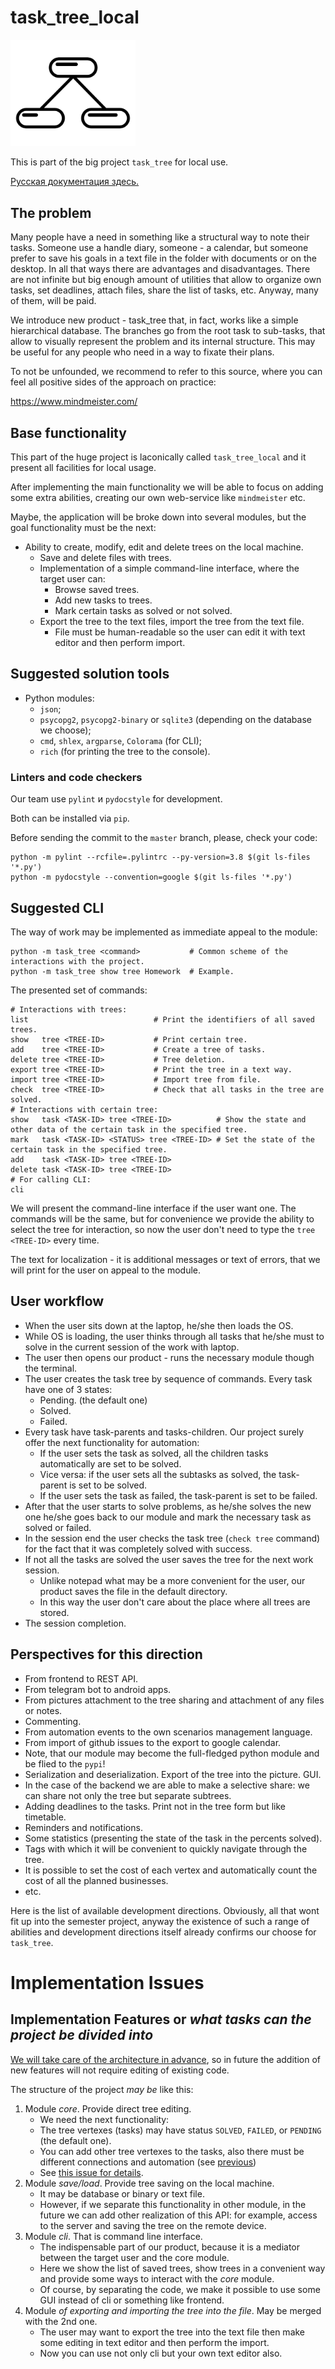 # task_tree_local

<img src="logo_task_tree.svg" alt="Logo of the project" width="200"/>

This is part of the big project `task_tree` for local use.

[Русская документация здесь.](README-ru.md)

## The problem

Many people have a need in something like a structural way to note their tasks.
Someone use a handle diary, someone - a calendar, but someone prefer to save his goals in a text file in the folder with documents or on the desktop.
In all that ways there are advantages and disadvantages. There are not infinite but big enough amount of utilities that allow to organize own tasks, set deadlines, attach files, share the list of tasks, etc. Anyway, many of them, will be paid.

We introduce new product - task_tree that, in fact, works like a simple hierarchical database. The branches go from the root task to sub-tasks, that allow to visually represent the problem and its internal structure. This may be useful for any people who need in a way to 
fixate their plans.

To not be unfounded, we recommend to refer to this source, where you can feel all positive sides of the approach on practice:

https://www.mindmeister.com/

## Base functionality

This part of the huge project is laconically called `task_tree_local` and it present all facilities for local usage.

After implementing the main functionality we will be able to focus on adding some extra abilities, creating our own web-service like
`mindmeister` etc.

Maybe, the application will be broke down into several modules, but the goal functionality must be the next:

- Ability to create, modify, edit and delete trees on the local machine.
	- Save and delete files with trees.
	- Implementation of a simple command-line interface, where the target user can:
		* Browse saved trees.
		* Add new tasks to trees.
		* Mark certain tasks as solved or not solved.
	- Export the tree to the text files, import the tree from the text file.
		* File must be human-readable so the user can edit it with text editor and then perform import.

## Suggested solution tools

* Python modules:
	* `json`;
	* `psycopg2`, `psycopg2-binary` or `sqlite3` (depending on the database we choose);
	* `cmd`, `shlex`, `argparse`, `Colorama` (for CLI);
	* `rich` (for printing the tree to the console).

### Linters and code checkers

Our team use `pylint` и `pydocstyle` for development.

Both can be installed via `pip`.

Before sending the commit to the `master` branch, please, check your code:
```
python -m pylint --rcfile=.pylintrc --py-version=3.8 $(git ls-files '*.py')
python -m pydocstyle --convention=google $(git ls-files '*.py')
```

## Suggested CLI

The way of work may be implemented as immediate appeal to the module:
```
python -m task_tree <command>           # Common scheme of the interactions with the project.
python -m task_tree show tree Homework  # Example.
```
The presented set of commands:
```
# Interactions with trees:
list                            # Print the identifiers of all saved trees.
show   tree <TREE-ID>           # Print certain tree.
add    tree <TREE-ID>           # Create a tree of tasks.
delete tree <TREE-ID>           # Tree deletion.
export tree <TREE-ID>           # Print the tree in a text way.
import tree <TREE-ID>           # Import tree from file.
check  tree <TREE-ID>           # Check that all tasks in the tree are solved.
# Interactions with certain tree:
show   task <TASK-ID> tree <TREE-ID>          # Show the state and other data of the certain task in the specified tree.
mark   task <TASK-ID> <STATUS> tree <TREE-ID> # Set the state of the certain task in the specified tree.
add    task <TASK-ID> tree <TREE-ID>
delete task <TASK-ID> tree <TREE-ID>
# For calling CLI:
cli
```
We will present the command-line interface if the user want one. The commands will be the same, but for convenience we provide
the ability to select the tree for interaction, so now the user don't need to type the `tree <TREE-ID>` every time.

The text for localization - it is additional messages or text of errors, that we will print for the user on appeal to the module.

## User workflow

* When the user sits down at the laptop, he/she then loads the OS.
* While OS is loading, the user thinks through all tasks that he/she must to solve in the current session of the work with laptop.
* The user then opens our product - runs the necessary module though the terminal.
* The user creates the task tree by sequence of commands. Every task have one of 3 states:
	* Pending. (the default one)
	* Solved.
	* Failed.
* Every task have task-parents and tasks-children. Our project surely offer the next functionality for automation:
	* If the user sets the task as solved, all the children tasks automatically are set to be solved.
	* Vice versa: if the user sets all the subtasks as solved, the task-parent is set to be solved.
	* If the user sets the task as failed, the task-parent is set to be failed.
* After that the user starts to solve problems, as he/she solves the new one he/she goes back to our module and mark the necessary task as solved or failed.
* In the session end the user checks the task tree (`check tree` command) for the fact that it was completely solved with success.
* If not all the tasks are solved the user saves the tree for the next work session.
	* Unlike notepad what may be a more convenient for the user, our product saves the file in the default directory.
	* In this way the user don't care about the place where all trees are stored.
* The session completion.

## Perspectives for this direction

* From frontend to REST API.
* From telegram bot to android apps.
* From pictures attachment to the tree sharing and attachment of any files or notes.
* Commenting.
* From automation events to the own scenarios management language.
* From import of github issues to the export to google calendar.
* Note, that our module may become the full-fledged python module and be flied to the `pypi`!
* Serialization and deserialization. Export of the tree into the picture. GUI.
* In the case of the backend we are able to make a selective share: we can share not only the tree but separate subtrees.
* Adding deadlines to the tasks. Print not in the tree form but like timetable.
* Reminders and notifications.
* Some statistics (presenting the state of the task in the percents solved).
* Tags with which it will be convenient to quickly navigate through the tree.
* It is possible to set the cost of each vertex and automatically count the cost of all the planned businesses.
* etc.

Here is the list of available development directions. Obviously, all that wont fit up into the semester project, anyway the existence of such a range of abilities and development directions itself already confirms our choose for `task_tree`.

# Implementation Issues

## Implementation Features or *what tasks can the project be divided into*

<ins>We will take care of the architecture in advance</ins>, so in future the addition of new features will not require editing of existing code.

The structure of the project *may be* like this:

1. Module *core*. Provide direct tree editing.
	* We need the next functionality:
	* The tree vertexes (tasks) may have status `SOLVED`, `FAILED`, or `PENDING` (the default one). 
	* You can add other tree vertexes to the tasks, also there must be different connections and automation (see [previous](#user-workflow))
	* See [this issue for details](https://github.com/KH9IZ/task_tree_local/issues/6).
2. Module *save/load*. Provide tree saving on the local machine.
	* It may be database or binary or text file.
	* However, if we separate this functionality in other module, in the future we can add other realization of this API: for example, access to the server and saving the tree on the remote device.
3. Module *cli*. That is command line interface.
	* The indispensable part of our product, because it is a mediator between the target user and the core module.
	* Here we show the list of saved trees, show trees in a convenient way and provide some ways to interact with the *core* module.
	* Of course, by separating the code, we make it possible to use some GUI instead of cli or something like frontend.
4. Module *of exporting and importing the tree into the file*. May be merged with the 2nd one.
	* The user may want to export the tree into the text file then make some editing in text editor and then perform the import.
	* Now you can use not only cli but your own text editor also.